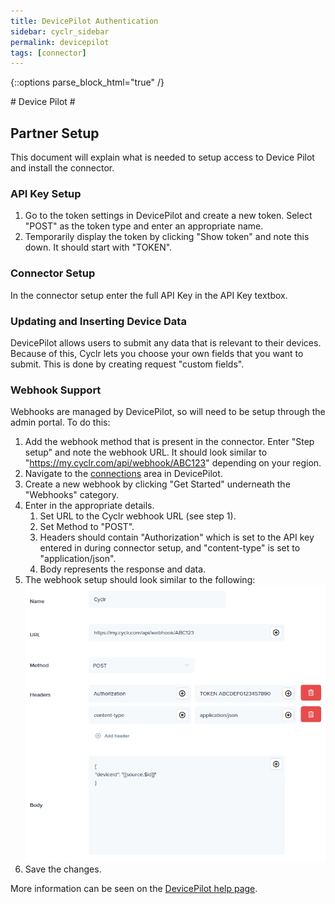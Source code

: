 ```yaml
---
title: DevicePilot Authentication
sidebar: cyclr_sidebar
permalink: devicepilot
tags: [connector]
---
```

{::options parse_block_html="true" /}
<section class="card py-5 my-5">
# Device Pilot #

## Partner Setup ##

This document will explain what is needed to setup access to Device Pilot and install the connector.

### API Key Setup ###

1. Go to the token settings in DevicePilot and create a new token. Select "POST" as the token type and enter an appropriate name.
2. Temporarily display the token by clicking "Show token" and note this down. It should start with "TOKEN".

### Connector Setup ###

In the connector setup enter the full API Key in the API Key textbox.

### Updating and Inserting Device Data ###

DevicePilot allows users to submit any data that is relevant to their devices. Because of this, Cyclr lets you choose your own fields that you want to submit. This is done by creating request "custom fields".

### Webhook Support ###

Webhooks are managed by DevicePilot, so will need to be setup through the admin portal. To do this:

1. Add the webhook method that is present in the connector. Enter "Step setup" and note the webhook URL. It should look similar to "https://my.cyclr.com/api/webhook/ABC123" depending on your region.
2. Navigate to the [connections](https://app.devicepilot.com/#/connect/manage) area  in DevicePilot.
3. Create a new webhook by clicking "Get Started" underneath the "Webhooks" category.
4. Enter in the appropriate details.
    1. Set URL to the Cyclr webhook URL (see step 1).
    2. Set Method to "POST".
    3. Headers should contain "Authorization" which is set to the API key entered in during connector setup, and "content-type" is set to "application/json".
    4. Body represents the response and data.
5. The webhook setup should look similar to the following:<br>
![Example webhook setup](./images/devicepilot-webhook.png)
6. Save the changes.

More information can be seen on the [DevicePilot help page](https://help.devicepilot.com/webhook).

</section>
